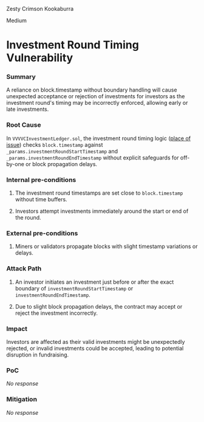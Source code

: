 Zesty Crimson Kookaburra

Medium

# Investment Round Timing Vulnerability

### Summary

A reliance on block.timestamp without boundary handling will cause unexpected acceptance or rejection of investments for investors as the investment round's timing may be incorrectly enforced, allowing early or late investments.

### Root Cause

In `VVVVCInvestmentLedger.sol`, the investment round timing logic ([place of issue](github.com/sherlock-audit/2024-11-vvv-exchange-update/blob/main/vvv-platform-smart-contracts/contracts/vc/VVVVCInvestmentLedger.sol#L63)) checks `block.timestamp` against `_params.investmentRoundStartTimestamp` and `_params.investmentRoundEndTimestamp` without explicit safeguards for off-by-one or block propagation delays.

### Internal pre-conditions

1. The investment round timestamps are set close to `block.timestamp` without time buffers.

2. Investors attempt investments immediately around the start or end of the round.

### External pre-conditions

1. Miners or validators propagate blocks with slight timestamp variations or delays.

### Attack Path

1. An investor initiates an investment just before or after the exact boundary of `investmentRoundStartTimestamp` or `investmentRoundEndTimestamp`.

2. Due to slight block propagation delays, the contract may accept or reject the investment incorrectly.

### Impact

Investors are affected as their valid investments might be unexpectedly rejected, or invalid investments could be accepted, leading to potential disruption in fundraising.

### PoC

_No response_

### Mitigation

_No response_